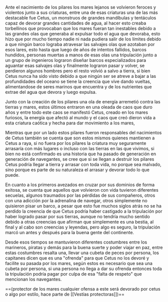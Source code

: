Ante el nacimiento de los pilares los mares lejanos se volvieron feroces y violentos junto a sus criaturas, entre una de esas criaturas una de las más destacable fue Cetus, un monstruos de grandes mandíbulas y tentáculos capaz de devorar grandes cantidades de agua, al hacer esto creaba torbellinos que provocaban que los mares fueran tan inestables debido a las grandes olas que generaba al expulsar todo el agua que devoraba, esto hizo que por mucho tiempo nadie ni nada pudiera salir de los límites debido a que ningún barco lograba atravesar las salvajes olas que azotaban por esos lares, esto hasta que luego de años de intentos fallidos, barcos hundidos, personas muertas a manos de esas olas una tripulación junto a un grupo de ingenieros lograron diseñar barcos especializados para aguantar esas salvajes olas y finalmente lograron pasar y volver, se perdieron algunos hombres pero el resto volvió a salvo a tierra, si bien Cetus nunca ha sido visto debido a que ningún ser se atreve a bajar a las profundidades del oceano se tiene la creencia que vive dando vueltas, alimentandose de seres marinos que encuentra y de los nutrientes que extrae del agua que devora y luego expulsa.

Junto con la creación de los pilares una ola de energía arremetió contra las tierras y mares, estos últimos entraron en una oleada de caos que duro años y entre todo este caos se manifestó Cetus, creado en los mares furiosos, la energía que afectó al mundo y el caos que creó dieron vida a esta criatura caótica y hecha para dar movimiento a los mares,

Mientras que por un lado estos pilares fueron responsables del nacimientos de Cetus también se cuenta que son estos mismos quienes mantienen a Cetus a raya, si no fuera por los pilares la criatura muy seguramente arrasaría con más lugares o incluso con las tierras en las que vivimos, si bien no está confirmado es una historia que ha pasado de generación en generación de navegantes, se cree que si se llegan a destruir los pilares Cetus podría llegar a tierra y arrasar con toda vida, no porque sea malvado, sino porque es parte de su naturaleza el arrasar y devorar todo lo que puede.

En cuanto a los primeros avezados en cruzar por sus dominios de forma exitosa, se cuenta que aquellos que volvieron con vida tuvieron diferentes secuelas, algunos traumados por las pérdidas de sus compañeros, otros con una adicción por la adrenalina de navegar, otros simplemente no quisieron pisar un barco, a pesar que esto fue muchos siglos atrás no se ha perdido la creencia de que Cetus podría haber castigado a la tripulación por haber logrado pasar por sus tierras, aunque no tendría mucho sentido debido a otras creencias que afirman que simplemente es una bestia, al final y al cabo son creencias y leyendas, pero algo es seguro, la tripulación marcó un antes y después para la buena gente del continente.

Desde esos tiempos se mantuvieron diferentes costumbres entre los marineros, piratas y demás para la buena suerte y poder viajar en paz, entre estas costumbres resalta una, llevar una cubeta de peces por persona, los capitanes dicen que es una "ofrenda" para que Cetus no los devoré y facilite su pasada por los mares, según estos es necesario que sea una cubeta por persona, si una persona no llega a dar su ofrenda entonces toda la tripulación podría pagar por culpa de esa "falta de respeto" que mencionan los navegantes.

==(protector de los mares cualquier ofensa a este será devorado por cetus o algo por estilo, hace parte de [[Vestías protectoras]])==